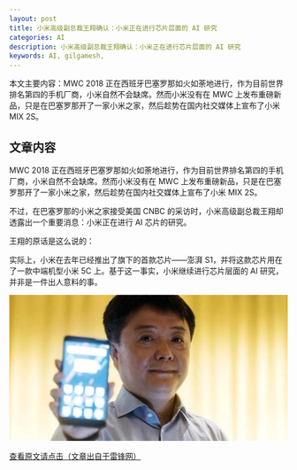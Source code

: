 ```yaml
---
layout: post
title: 小米高级副总裁王翔确认：小米正在进行芯片层面的 AI 研究
categories: AI
description: 小米高级副总裁王翔确认：小米正在进行芯片层面的 AI 研究
keywords: AI, gilgamesh, 
---
```


本文主要内容：MWC 2018 正在西班牙巴塞罗那如火如荼地进行，作为目前世界排名第四的手机厂商，小米自然不会缺席。然而小米没有在 MWC 上发布重磅新品，只是在巴塞罗那开了一家小米之家，然后趁势在国内社交媒体上宣布了小米 MIX 2S。

<!-- more -->

## 文章内容

MWC 2018 正在西班牙巴塞罗那如火如荼地进行，作为目前世界排名第四的手机厂商，小米自然不会缺席。然而小米没有在 MWC 上发布重磅新品，只是在巴塞罗那开了一家小米之家，然后趁势在国内社交媒体上宣布了小米 MIX 2S。

不过，在巴塞罗那的小米之家接受美国 CNBC 的采访时，小米高级副总裁王翔却透露出一个重要消息：小米正在进行 AI 芯片的研究。

王翔的原话是这么说的：

实际上，小米在去年已经推出了旗下的首款芯片——澎湃 S1，并将这款芯片用在了一款中端机型小米 5C 上。基于这一事实，小米继续进行芯片层面的 AI 研究，并非是一件出人意料的事。

![正文图片](\images\AI\2018-3-7-xiaomi.jpg)

[查看原文请点击（文章出自于雷锋网）](https://mp.weixin.qq.com/s/A_05xK0K_lQdXPmCkWauBQ)



